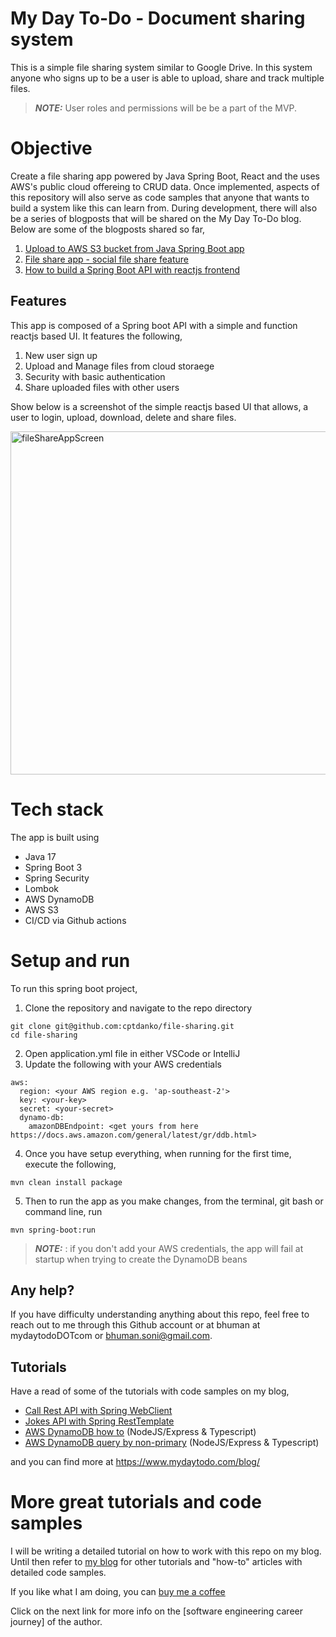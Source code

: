 # My Day To-Do - Document sharing system

This is a simple file sharing system similar to Google Drive. In this system anyone who signs up to be a user is able to upload, share and track multiple files.

> **_NOTE:_**  User roles and permissions will be be a part of the MVP.

# Objective
Create a file sharing app powered by Java Spring Boot, React and the uses AWS's public cloud offereing to CRUD data. Once implemented, aspects of this repository will also serve as code samples that anyone that wants to build a system like this can learn from. During development, there will also be a series of blogposts that will be shared on the My Day To-Do blog. Below are some of the blogposts shared so far,
1. [Upload to AWS S3 bucket from Java Spring Boot app]
2. [File share app - social file share feature]
3. [How to build a Spring Boot API with reactjs frontend]

## Features
This app is composed of a Spring boot API with a simple and function reactjs based UI. It features the following, 
1. New user sign up
2. Upload and Manage files from cloud storaege
3. Security with basic authentication
4. Share uploaded files with other users

Show below is a screenshot of the simple reactjs based UI that allows, a user to login, upload, download, delete and share files.

<img width="549" alt="fileShareAppScreen" src="https://github.com/cptdanko/file-sharing-app/assets/919243/128dccfa-7792-42bc-a10a-8ac961356376">

# Tech stack
The app is built using 
- Java 17
- Spring Boot 3
- Spring Security
- Lombok
- AWS DynamoDB
- AWS S3
- CI/CD via Github actions

# Setup and run
To run this spring boot project, 
1. Clone the repository and navigate to the repo directory
```shell
git clone git@github.com:cptdanko/file-sharing.git
cd file-sharing
```
2. Open application.yml file in either VSCode or IntelliJ
3. Update the following with your AWS credentials
```shell
aws:
  region: <your AWS region e.g. 'ap-southeast-2'> 
  key: <your-key>
  secret: <your-secret>
  dynamo-db:
    amazonDBEndpoint: <get yours from here https://docs.aws.amazon.com/general/latest/gr/ddb.html>
```
4. Once you have setup everything, when running for the first time, execute the following, 
 ```
mvn clean install package 
```
5. Then to run the app as you make changes, from the terminal, git bash or command line, run
```shell
mvn spring-boot:run
```
> **_NOTE:_** : if you don't add your AWS credentials, the app will fail at startup when trying to create the DynamoDB beans

## Any help?
If you have difficulty understanding anything about this repo, feel free to reach out to me through this Github account or at bhuman at mydaytodoDOTcom or bhuman.soni@gmail.com.

## Tutorials
Have a read of some of the tutorials with code samples on my blog,

- [Call Rest API with Spring WebClient]
- [Jokes API with Spring RestTemplate]
- [AWS DynamoDB how to] (NodeJS/Express & Typescript)
- [AWS DynamoDB query by non-primary] (NodeJS/Express & Typescript)

and you can find more at https://www.mydaytodo.com/blog/

# More great tutorials and code samples
I will be writing a detailed tutorial on how to work with this repo on my blog. Until then refer to [my blog] for other tutorials and "how-to" articles with detailed code samples.

If you like what I am doing, you can [buy me a coffee]

Click on the next link for more info on the [software engineering career journey] of the author.

[Upload to AWS S3 bucket from Java Spring Boot app]: https://mydaytodo.com/upload-to-aws-s3-bucket-from-java-spring-boot-app/
[File share app - social file share feature]: https://mydaytodo.com/epic-social-file-share-feature/
[How to build a Spring Boot API with reactjs frontend]: https://mydaytodo.com/spring-boot-api-with-reactjs/
[Jokes API with Spring RestTemplate]: https://mydaytodo.com/how-to-build-a-jokes-client-in-java-spring-boot-with-resttemplate/
[Call Rest API with Spring WebClient]: https://mydaytodo.com/how-to-call-rest-api-with-webclient/
[Node Typescript CRUD Notes]: https://github.com/cptdanko/node_typescript_crud_notes
[AWS DynamoDB query by non-primary]: https://mydaytodo.com/how-to-query-dynamodb-with-non-primary-key-column/
[AWS DynamoDB how to]: https://mydaytodo.com/aws-dynamodb-typescript-how-to/
[frontend in the repo]: https://github.com/cptdanko/react_typescript_todo_list
[native iOS app]: https://apps.apple.com/au/app/my-day-to-do-smart-task-list/id1020072048
[line 16]: https://github.com/cptdanko/nodetypescriptcrudnotes/blob/main/src/db.ts#L16
[my blog]: https://mydaytodo.com/blog/
[line 17]: https://github.com/cptdanko/nodetypescriptcrudnotes/blob/main/src/db.ts#L17
[AWS docs]: https://docs.aws.amazon.com/cli/latest/userguide/cli-configure-envvars.html
[blogpost]: https://mydaytodo.com/blog/
[buy me a coffee]: https://www.buymeacoffee.com/bhumansoni
